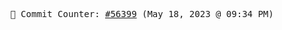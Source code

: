 <p align="center">
    <samp>
        📮 Commit Counter: <a href="https://github.com/Javascript-void0/Javascript-void0/commits/main">#56399</a> (May 18, 2023 @ 09:34 PM)
    </samp>
</p>